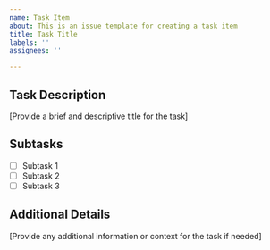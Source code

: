 ```yaml
---
name: Task Item
about: This is an issue template for creating a task item
title: Task Title
labels: ''
assignees: ''

---
```


## Task Description

[Provide a brief and descriptive title for the task]

## Subtasks

- [ ] Subtask 1
- [ ] Subtask 2
- [ ] Subtask 3

## Additional Details

[Provide any additional information or context for the task if needed]
